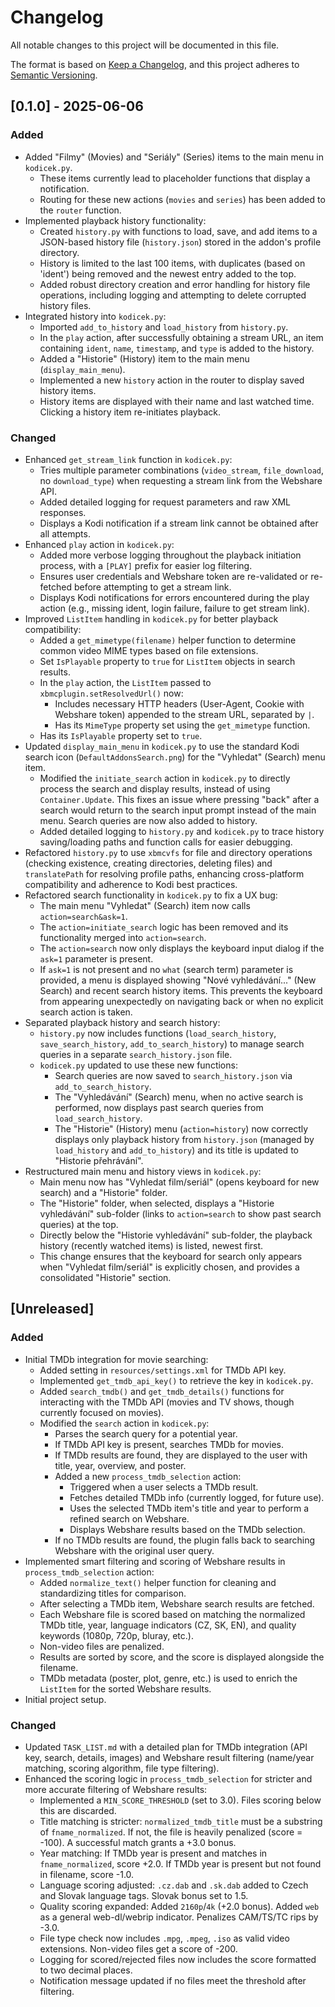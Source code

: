 # Changelog

All notable changes to this project will be documented in this file.

The format is based on [Keep a Changelog](https://keepachangelog.com/en/1.0.0/),
and this project adheres to [Semantic Versioning](https://semver.org/spec/v2.0.0.html).

## [0.1.0] - 2025-06-06

### Added
- Added "Filmy" (Movies) and "Seriály" (Series) items to the main menu in `kodicek.py`.
  - These items currently lead to placeholder functions that display a notification.
  - Routing for these new actions (`movies` and `series`) has been added to the `router` function.
- Implemented playback history functionality:
  - Created `history.py` with functions to load, save, and add items to a JSON-based history file (`history.json`) stored in the addon's profile directory.
  - History is limited to the last 100 items, with duplicates (based on 'ident') being removed and the newest entry added to the top.
  - Added robust directory creation and error handling for history file operations, including logging and attempting to delete corrupted history files.
- Integrated history into `kodicek.py`:
  - Imported `add_to_history` and `load_history` from `history.py`.
  - In the `play` action, after successfully obtaining a stream URL, an item containing `ident`, `name`, `timestamp`, and `type` is added to the history.
  - Added a "Historie" (History) item to the main menu (`display_main_menu`).
  - Implemented a new `history` action in the router to display saved history items.
  - History items are displayed with their name and last watched time. Clicking a history item re-initiates playback.

### Changed
- Enhanced `get_stream_link` function in `kodicek.py`:
  - Tries multiple parameter combinations (`video_stream`, `file_download`, no `download_type`) when requesting a stream link from the Webshare API.
  - Added detailed logging for request parameters and raw XML responses.
  - Displays a Kodi notification if a stream link cannot be obtained after all attempts.
- Enhanced `play` action in `kodicek.py`:
  - Added more verbose logging throughout the playback initiation process, with a `[PLAY]` prefix for easier log filtering.
  - Ensures user credentials and Webshare token are re-validated or re-fetched before attempting to get a stream link.
  - Displays Kodi notifications for errors encountered during the play action (e.g., missing ident, login failure, failure to get stream link).
- Improved `ListItem` handling in `kodicek.py` for better playback compatibility:
  - Added a `get_mimetype(filename)` helper function to determine common video MIME types based on file extensions.
  - Set `IsPlayable` property to `true` for `ListItem` objects in search results.
  - In the `play` action, the `ListItem` passed to `xbmcplugin.setResolvedUrl()` now:
    - Includes necessary HTTP headers (User-Agent, Cookie with Webshare token) appended to the stream URL, separated by `|`.
    - Has its `MimeType` property set using the `get_mimetype` function.
  - Has its `IsPlayable` property set to `true`.
- Updated `display_main_menu` in `kodicek.py` to use the standard Kodi search icon (`DefaultAddonsSearch.png`) for the "Vyhledat" (Search) menu item.
  - Modified the `initiate_search` action in `kodicek.py` to directly process the search and display results, instead of using `Container.Update`. This fixes an issue where pressing "back" after a search would return to the search input prompt instead of the main menu. Search queries are now also added to history.
  - Added detailed logging to `history.py` and `kodicek.py` to trace history saving/loading paths and function calls for easier debugging.
- Refactored `history.py` to use `xbmcvfs` for file and directory operations (checking existence, creating directories, deleting files) and `translatePath` for resolving profile paths, enhancing cross-platform compatibility and adherence to Kodi best practices.
- Refactored search functionality in `kodicek.py` to fix a UX bug:
  - The main menu "Vyhledat" (Search) item now calls `action=search&ask=1`.
  - The `action=initiate_search` logic has been removed and its functionality merged into `action=search`.
  - The `action=search` now only displays the keyboard input dialog if the `ask=1` parameter is present.
  - If `ask=1` is not present and no `what` (search term) parameter is provided, a menu is displayed showing "Nové vyhledávání..." (New Search) and recent search history items. This prevents the keyboard from appearing unexpectedly on navigating back or when no explicit search action is taken.
- Separated playback history and search history:
  - `history.py` now includes functions (`load_search_history`, `save_search_history`, `add_to_search_history`) to manage search queries in a separate `search_history.json` file.
  - `kodicek.py` updated to use these new functions:
    - Search queries are now saved to `search_history.json` via `add_to_search_history`.
    - The "Vyhledávání" (Search) menu, when no active search is performed, now displays past search queries from `load_search_history`.
    - The "Historie" (History) menu (`action=history`) now correctly displays only playback history from `history.json` (managed by `load_history` and `add_to_history`) and its title is updated to "Historie přehrávání".
- Restructured main menu and history views in `kodicek.py`:
  - Main menu now has "Vyhledat film/seriál" (opens keyboard for new search) and a "Historie" folder.
  - The "Historie" folder, when selected, displays a "Historie vyhledávání" sub-folder (links to `action=search` to show past search queries) at the top.
  - Directly below the "Historie vyhledávání" sub-folder, the playback history (recently watched items) is listed, newest first.
  - This change ensures that the keyboard for search only appears when "Vyhledat film/seriál" is explicitly chosen, and provides a consolidated "Historie" section.

## [Unreleased]

### Added
- Initial TMDb integration for movie searching:
  - Added setting in `resources/settings.xml` for TMDb API key.
  - Implemented `get_tmdb_api_key()` to retrieve the key in `kodicek.py`.
  - Added `search_tmdb()` and `get_tmdb_details()` functions for interacting with the TMDb API (movies and TV shows, though currently focused on movies).
  - Modified the `search` action in `kodicek.py`:
    - Parses the search query for a potential year.
    - If TMDb API key is present, searches TMDb for movies.
    - If TMDb results are found, they are displayed to the user with title, year, overview, and poster.
    - Added a new `process_tmdb_selection` action:
      - Triggered when a user selects a TMDb result.
      - Fetches detailed TMDb info (currently logged, for future use).
      - Uses the selected TMDb item's title and year to perform a refined search on Webshare.
      - Displays Webshare results based on the TMDb selection.
    - If no TMDb results are found, the plugin falls back to searching Webshare with the original user query.
- Implemented smart filtering and scoring of Webshare results in `process_tmdb_selection` action:
  - Added `normalize_text()` helper function for cleaning and standardizing titles for comparison.
  - After selecting a TMDb item, Webshare search results are fetched.
  - Each Webshare file is scored based on matching the normalized TMDb title, year, language indicators (CZ, SK, EN), and quality keywords (1080p, 720p, bluray, etc.).
  - Non-video files are penalized.
  - Results are sorted by score, and the score is displayed alongside the filename.
  - TMDb metadata (poster, plot, genre, etc.) is used to enrich the `ListItem` for the sorted Webshare results.
- Initial project setup.

### Changed
- Updated `TASK_LIST.md` with a detailed plan for TMDb integration (API key, search, details, images) and Webshare result filtering (name/year matching, scoring algorithm, file type filtering).
- Enhanced the scoring logic in `process_tmdb_selection` for stricter and more accurate filtering of Webshare results:
  - Implemented a `MIN_SCORE_THRESHOLD` (set to 3.0). Files scoring below this are discarded.
  - Title matching is stricter: `normalized_tmdb_title` must be a substring of `fname_normalized`. If not, the file is heavily penalized (score = -100). A successful match grants a +3.0 bonus.
  - Year matching: If TMDb year is present and matches in `fname_normalized`, score +2.0. If TMDb year is present but not found in filename, score -1.0.
  - Language scoring adjusted: `.cz.dab` and `.sk.dab` added to Czech and Slovak language tags. Slovak bonus set to 1.5.
  - Quality scoring expanded: Added `2160p`/`4k` (+2.0 bonus). Added `web` as a general web-dl/webrip indicator. Penalizes CAM/TS/TC rips by -3.0.
  - File type check now includes `.mpg`, `.mpeg`, `.iso` as valid video extensions. Non-video files get a score of -200.
  - Logging for scored/rejected files now includes the score formatted to two decimal places.
  - Notification message updated if no files meet the threshold after filtering.
